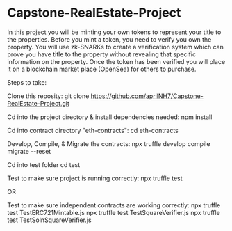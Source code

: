 # Capstone-RealEstate-Project

In this project you will be minting your own tokens to represent your title to the properties. Before you mint a token, you need to verify you own the property. You will use zk-SNARKs to create a verification system which can prove you have title to the property without revealing that specific information on the property. Once the token has been verified you will place it on a blockchain market place (OpenSea) for others to purchase.

Steps to take:

Clone this reposity:
git clone https://github.com/aprilNH7/Capstone-RealEstate-Project.git

Cd into the project directory & install dependencies needed:
npm install

Cd into contract directory "eth-contracts":
cd eth-contracts

Develop, Compile, & Migrate the contracts:
npx truffle develop
compile
migrate --reset

Cd into test folder
cd test

Test to make sure project is running correctly:
npx truffle test

OR

Test to make sure independent contracts are working correctly:
npx truffle test TestERC721Mintable.js
npx truffle test TestSquareVerifier.js
npx truffle test TestSolnSquareVerifier.js
